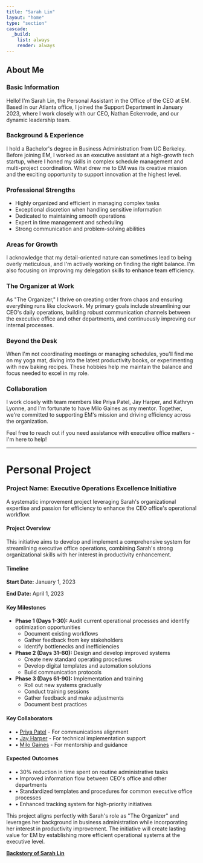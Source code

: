 ```yaml
---
title: "Sarah Lin"
layout: "home"
type: "section"
cascade:
  _build:
    list: always
    render: always
---
```

## About Me

### Basic Information

Hello! I'm Sarah Lin, the Personal Assistant in the Office of the CEO at EM. Based in our Atlanta office, I joined the Support Department in January 2023, where I work closely with our CEO, Nathan Eckenrode, and our dynamic leadership team.

### Background & Experience

I hold a Bachelor's degree in Business Administration from UC Berkeley. Before joining EM, I worked as an executive assistant at a high-growth tech startup, where I honed my skills in complex schedule management and multi-project coordination. What drew me to EM was its creative mission and the exciting opportunity to support innovation at the highest level.

### Professional Strengths

- Highly organized and efficient in managing complex tasks
- Exceptional discretion when handling sensitive information
- Dedicated to maintaining smooth operations
- Expert in time management and scheduling
- Strong communication and problem-solving abilities

### Areas for Growth

I acknowledge that my detail-oriented nature can sometimes lead to being overly meticulous, and I'm actively working on finding the right balance. I'm also focusing on improving my delegation skills to enhance team efficiency.

### The Organizer at Work

As "The Organizer," I thrive on creating order from chaos and ensuring everything runs like clockwork. My primary goals include streamlining our CEO's daily operations, building robust communication channels between the executive office and other departments, and continuously improving our internal processes.

### Beyond the Desk

When I'm not coordinating meetings or managing schedules, you'll find me on my yoga mat, diving into the latest productivity books, or experimenting with new baking recipes. These hobbies help me maintain the balance and focus needed to excel in my role.

### Collaboration

I work closely with team members like Priya Patel, Jay Harper, and Kathryn Lyonne, and I'm fortunate to have Milo Gaines as my mentor. Together, we're committed to supporting EM's mission and driving efficiency across the organization.

Feel free to reach out if you need assistance with executive office matters - I'm here to help!

---

# Personal Project

### Project Name: Executive Operations Excellence Initiative

A systematic improvement project leveraging Sarah's organizational expertise and passion for efficiency to enhance the CEO office's operational workflow.

#### Project Overview

This initiative aims to develop and implement a comprehensive system for streamlining executive office operations, combining Sarah's strong organizational skills with her interest in productivity enhancement.

#### Timeline

**Start Date:** January 1, 2023

**End Date:** April 1, 2023

#### Key Milestones

- **Phase 1 (Days 1-30):** Audit current operational processes and identify optimization opportunities
    - Document existing workflows
    - Gather feedback from key stakeholders
    - Identify bottlenecks and inefficiencies
- **Phase 2 (Days 31-60):** Design and develop improved systems
    - Create new standard operating procedures
    - Develop digital templates and automation solutions
    - Build communication protocols
- **Phase 3 (Days 61-90):** Implementation and training
    - Roll out new systems gradually
    - Conduct training sessions
    - Gather feedback and make adjustments
    - Document best practices

#### Key Collaborators

- • [Priya Patel](Priya%20Patel%2014aa49bf1ac78107afece9dbb5f88c32.md) - For communications alignment
- • [Jay Harper](Jay%20Harper%2014aa49bf1ac7814fb415dd1f4fe064fc.md) - For technical implementation support
- • [Milo Gaines](Milo%20Gaines%2014aa49bf1ac7810e95a7e7d769df797c.md) - For mentorship and guidance

#### Expected Outcomes

- • 30% reduction in time spent on routine administrative tasks
- • Improved information flow between CEO's office and other departments
- • Standardized templates and procedures for common executive office processes
- • Enhanced tracking system for high-priority initiatives

This project aligns perfectly with Sarah's role as "The Organizer" and leverages her background in business administration while incorporating her interest in productivity improvement. The initiative will create lasting value for EM by establishing more efficient operational systems at the executive level.

[**Backstory of Sarah Lin**](Sarah%20Lin%2014aa49bf1ac781c7a41ed04a4057139e/Backstory%20of%20Sarah%20Lin%20160a49bf1ac780cdaa0af882519b2508.md)